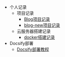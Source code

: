 <!-- _sidebar.md 侧边栏 -->

* 个人记录
  * 项目记录
    * [Blog项目记录](/ProjectDocs/个人记录/项目记录/Blog项目记录.md) <!--注意这里是相对路径-->
    * [blog-new项目记录](/ProjectDocs/个人记录/项目记录/blog-new项目记录.md) <!--注意这里是相对路径-->
  * 云服务器搭建记录
    * [docker搭建记录](/ProjectDocs/个人记录/云服务器搭建记录/docker搭建记录.md)
* Docsify部署
  * [Docsify部署教程](/ProjectDocs/Docsify部署教程.md)